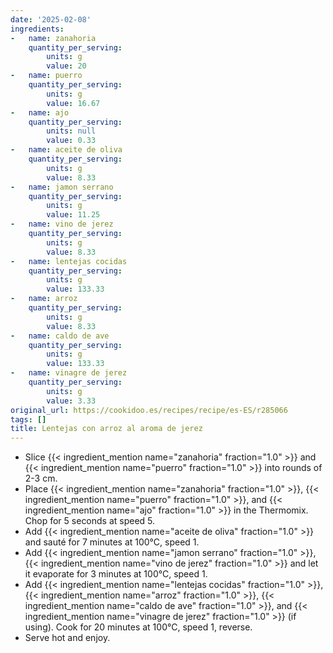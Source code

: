 ```yaml
---
date: '2025-02-08'
ingredients:
-   name: zanahoria
    quantity_per_serving:
        units: g
        value: 20
-   name: puerro
    quantity_per_serving:
        units: g
        value: 16.67
-   name: ajo
    quantity_per_serving:
        units: null
        value: 0.33
-   name: aceite de oliva
    quantity_per_serving:
        units: g
        value: 8.33
-   name: jamon serrano
    quantity_per_serving:
        units: g
        value: 11.25
-   name: vino de jerez
    quantity_per_serving:
        units: g
        value: 8.33
-   name: lentejas cocidas
    quantity_per_serving:
        units: g
        value: 133.33
-   name: arroz
    quantity_per_serving:
        units: g
        value: 8.33
-   name: caldo de ave
    quantity_per_serving:
        units: g
        value: 133.33
-   name: vinagre de jerez
    quantity_per_serving:
        units: g
        value: 3.33
original_url: https://cookidoo.es/recipes/recipe/es-ES/r285066
tags: []
title: Lentejas con arroz al aroma de jerez
---
```


- Slice {{< ingredient_mention name="zanahoria" fraction="1.0" >}} and {{< ingredient_mention name="puerro" fraction="1.0" >}} into rounds of 2-3 cm.
- Place {{< ingredient_mention name="zanahoria" fraction="1.0" >}}, {{< ingredient_mention name="puerro" fraction="1.0" >}}, and {{< ingredient_mention name="ajo" fraction="1.0" >}} in the Thermomix. Chop for 5 seconds at speed 5.
- Add {{< ingredient_mention name="aceite de oliva" fraction="1.0" >}} and sauté for 7 minutes at 100°C, speed 1.
- Add {{< ingredient_mention name="jamon serrano" fraction="1.0" >}}, {{< ingredient_mention name="vino de jerez" fraction="1.0" >}} and let it evaporate for 3 minutes at 100°C, speed 1.
- Add {{< ingredient_mention name="lentejas cocidas" fraction="1.0" >}}, {{< ingredient_mention name="arroz" fraction="1.0" >}}, {{< ingredient_mention name="caldo de ave" fraction="1.0" >}}, and {{< ingredient_mention name="vinagre de jerez" fraction="1.0" >}} (if using). Cook for 20 minutes at 100°C, speed 1, reverse.
- Serve hot and enjoy.